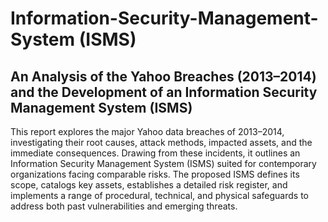 # Information-Security-Management-System (ISMS)
## An Analysis of the Yahoo Breaches (2013–2014) and the Development of an Information Security Management System (ISMS)
 This report explores the major Yahoo data breaches of 2013–2014, investigating their root causes, attack methods, impacted assets, and the immediate consequences. Drawing from these incidents, it outlines an Information Security Management System (ISMS) suited for contemporary organizations facing comparable risks. The proposed ISMS defines its scope, catalogs key assets, establishes a detailed risk register, and implements a range of procedural, technical, and physical safeguards to address both past vulnerabilities and emerging threats.
